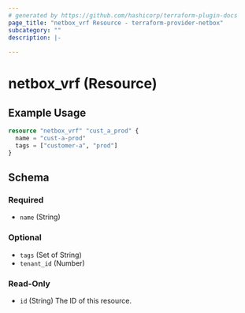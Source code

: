 ```yaml
---
# generated by https://github.com/hashicorp/terraform-plugin-docs
page_title: "netbox_vrf Resource - terraform-provider-netbox"
subcategory: ""
description: |-
  
---
```


# netbox_vrf (Resource)



## Example Usage

```terraform
resource "netbox_vrf" "cust_a_prod" {
  name = "cust-a-prod"
  tags = ["customer-a", "prod"]
}
```

<!-- schema generated by tfplugindocs -->
## Schema

### Required

- `name` (String)

### Optional

- `tags` (Set of String)
- `tenant_id` (Number)

### Read-Only

- `id` (String) The ID of this resource.


